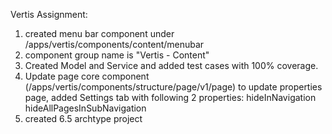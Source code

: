 Vertis Assignment:

1. created menu bar component under /apps/vertis/components/content/menubar
2. component group name is "Vertis - Content"
3. Created Model and Service and added test cases with 100% coverage.
4. Update page core component (/apps/vertis/components/structure/page/v1/page) to update properties page, added Settings tab with following 2 properties:
   hideInNavigation
   hideAllPagesInSubNavigation
5. created 6.5 archtype project